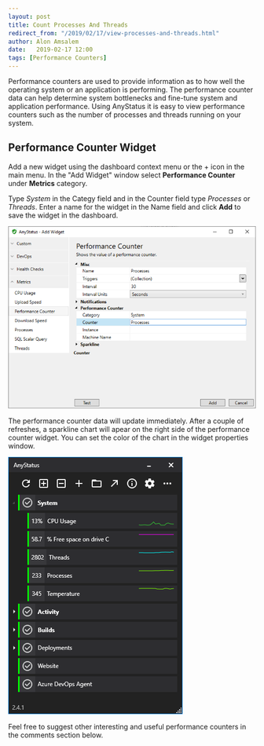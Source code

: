 ```yaml
---
layout: post
title: Count Processes And Threads
redirect_from: "/2019/02/17/view-processes-and-threads.html"
author: Alon Amsalem
date:   2019-02-17 12:00
tags: [Performance Counters]
---
```


Performance counters are used to provide information as to how well the operating system or an application is performing. The performance counter data can help determine system bottlenecks and fine-tune system and application performance. Using AnyStatus it is easy to view performance counters such as the number of processes and threads running on your system.

## Performance Counter Widget

Add a new widget using the dashboard context menu or the + icon in the main menu. In the "Add Widget" window select **Performance Counter** under **Metrics** category.

Type *System* in the Categy field and in the Counter field type *Processes* or *Threads*.
Enter a name for the widget in the Name field and click **Add** to save the widget in the dashboard.

![AnyStatus Desktop 2.4.1](/assets/posts/2019-02-17-view-processes-and-threads/add-performance-counter-widget.png)

The performance counter data will update immediately. After a couple of refreshes, a sparkline chart will apear on the right side of the performance counter widget.
You can set the color of the chart in the widget properties window.

![AnyStatus Desktop 2.4.1](/assets/images/screenshots/anystatus_desktop_2.4.1.png)

Feel free to suggest other interesting and useful performance counters in the comments section below.